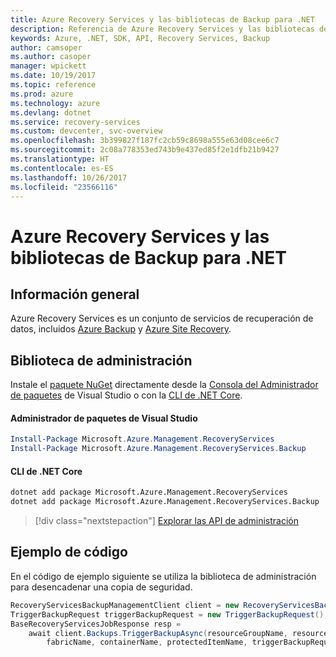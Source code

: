 ```yaml
---
title: Azure Recovery Services y las bibliotecas de Backup para .NET
description: Referencia de Azure Recovery Services y las bibliotecas de Backup para .NET
keywords: Azure, .NET, SDK, API, Recovery Services, Backup
author: camsoper
ms.author: casoper
manager: wpickett
ms.date: 10/19/2017
ms.topic: reference
ms.prod: azure
ms.technology: azure
ms.devlang: dotnet
ms.service: recovery-services
ms.custom: devcenter, svc-overview
ms.openlocfilehash: 3b399827f187fc2cb59c8698a555e63d08cee6c7
ms.sourcegitcommit: 2c08a778353ed743b9e437ed85f2e1dfb21b9427
ms.translationtype: HT
ms.contentlocale: es-ES
ms.lasthandoff: 10/26/2017
ms.locfileid: "23566116"
---
```

# <a name="azure-recovery-services-and-backup-libraries-for-net"></a>Azure Recovery Services y las bibliotecas de Backup para .NET

## <a name="overview"></a>Información general

Azure Recovery Services es un conjunto de servicios de recuperación de datos, incluidos [Azure Backup](/azure/backup/) y [Azure Site Recovery](/azure/site-recovery/).

## <a name="management-library"></a>Biblioteca de administración

Instale el [paquete NuGet](https://www.nuget.org/packages/Microsoft.Azure.Management.RecoveryServices) directamente desde la [Consola del Administrador de paquetes][PackageManager] de Visual Studio o con la [CLI de .NET Core][DotNetCLI].

#### <a name="visual-studio-package-manager"></a>Administrador de paquetes de Visual Studio

```powershell
Install-Package Microsoft.Azure.Management.RecoveryServices
Install-Package Microsoft.Azure.Management.RecoveryServices.Backup
```

#### <a name="net-core-cli"></a>CLI de .NET Core

```bash
dotnet add package Microsoft.Azure.Management.RecoveryServices
dotnet add package Microsoft.Azure.Management.RecoveryServices.Backup
```

> [!div class="nextstepaction"]
> [Explorar las API de administración](/dotnet/api/overview/azure/recoveryservices/management)


## <a name="code-example"></a>Ejemplo de código

En el código de ejemplo siguiente se utiliza la biblioteca de administración para desencadenar una copia de seguridad.

```csharp
RecoveryServicesBackupManagementClient client = new RecoveryServicesBackupManagementClient(credentials);
TriggerBackupRequest triggerBackupRequest = new TriggerBackupRequest();
BaseRecoveryServicesJobResponse resp =
    await client.Backups.TriggerBackupAsync(resourceGroupName, resourceName, null,
        fabricName, containerName, protectedItemName, triggerBackupRequest);
```

[PackageManager]: https://docs.microsoft.com/nuget/tools/package-manager-console
[DotNetCLI]: https://docs.microsoft.com/dotnet/core/tools/dotnet-add-package
